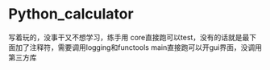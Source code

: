 # Python_calculator
写着玩的，没事干又不想学习，练手用
core直接跑可以test，没有的话就是最下面加了注释符，需要调用logging和functools
main直接跑可以开gui界面，没调用第三方库
